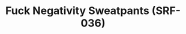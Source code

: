 ---
ee_id: '4366'
site: '1'
type: '2'
url: 2016-077-fuck-negativity-white-sweatpants
title: Fuck Negativity Sweatpants (SRF-036)
year: '2016'
display_year: '2016'
medium: Sweatpants
dims:
pitch:
ps:
live_url:
related: "[4277] [2014-088-going-negative-lakes] 2014-088 Going Negative / Lakes"
youtube:
related_code:
imgs: Arcangel-Surfware-fuck-negativity-white-sweatpants-2016-077-full-database.jpg
subheading:
download:
add_credit:
commission:
layout: things-i-made
---